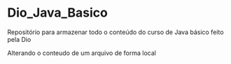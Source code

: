 # Dio_Java_Basico
Repositório para armazenar todo o conteúdo do curso de Java básico feito pela Dio

Alterando o conteudo de um arquivo de forma local
